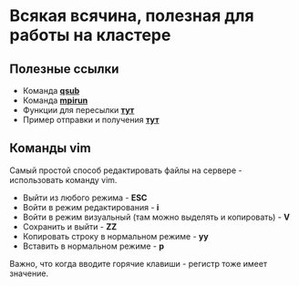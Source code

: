 # Всякая всячина, полезная для работы на кластере

## Полезные ссылки

* Команда [**qsub**](http://cluster2.inm.ras.ru/info/torque/)
* Команда [**mpirun**](http://www.ccas.ru/mmes/educat/lab04k/01/mpirun.html)
* Функции для пересылки [**тут**](https://parallel.ru/vvv/mpi.html#:~:text=MPI%20%2D%20message%20passing%20interface%20%2D%20%D0%B1%D0%B8%D0%B1%D0%BB%D0%B8%D0%BE%D1%82%D0%B5%D0%BA%D0%B0,%D1%8F%D0%B2%D0%BB%D1%8F%D1%8E%D1%89%D0%B5%D0%B5%D1%81%D1%8F%20%D1%83%D0%BD%D0%B8%D0%BA%D0%B0%D0%BB%D1%8C%D0%BD%D1%8B%D0%BC%20%D0%B0%D1%82%D1%80%D0%B8%D0%B1%D1%83%D1%82%D0%BE%D0%BC%20%D0%BA%D0%B0%D0%B6%D0%B4%D0%BE%D0%B3%D0%BE%20%D0%BF%D1%80%D0%BE%D1%86%D0%B5%D1%81%D1%81%D0%B0)
* Пример отправки и получения [**тут**](https://mpitutorial.com/tutorials/mpi-send-and-receive/)

## Команды vim

Самый простой способ редактировать файлы на сервере - использовать команду vim.

* Выйти из любого режима - **ESC**
* Войти в режим редактирования - **i**
* Войти в режим визуальный (там можно выделять и копировать) - **V**
* Сохранить и выйти - **ZZ**
* Копировать строку в нормальном режиме - **yy**
* Вставить в нормальном режиме - **p**

Важно, что когда вводите горячие клавиши - регистр тоже имеет значение.

